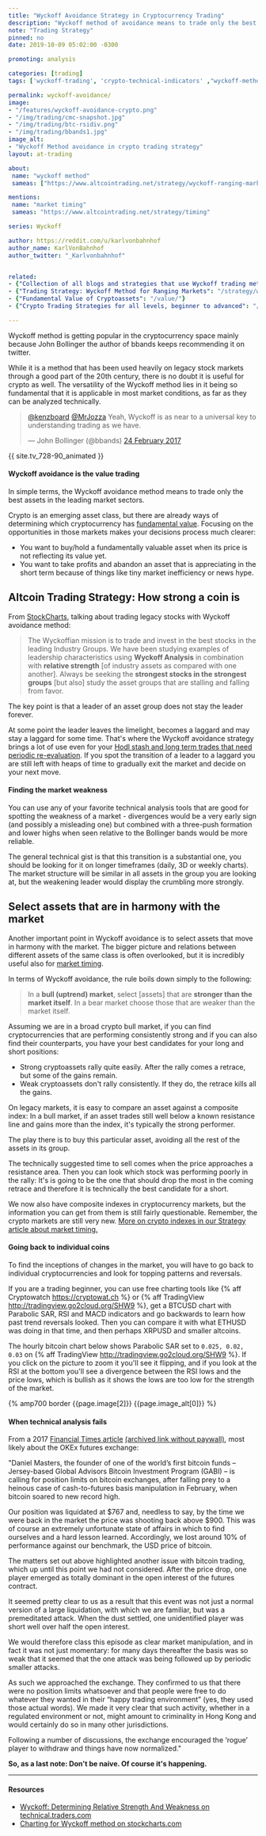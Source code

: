 ```yaml
---
title: "Wyckoff Avoidance Strategy in Cryptocurrency Trading"
description: "Wyckoff method of avoidance means to trade only the best stocks in the leading sectors. How to apply this motto when trading cryptocurrencies?"
note: "Trading Strategy"
pinned: no
date: 2019-10-09 05:02:00 -0300

promoting: analysis

categories: [trading]
tags: ['wyckoff-trading', 'crypto-technical-indicators' ,"wyckoff-method", "swing-trading", "trading-strategy"]

permalink: wyckoff-avoidance/
image:
- "/features/wyckoff-avoidance-crypto.png"
- "/img/trading/cmc-snapshot.jpg"
- "/img/trading/btc-rsidiv.png"
- "/img/trading/bbands1.jpg"
image_alt:
- "Wyckoff Method avoidance in crypto trading strategy"
layout: at-trading

about:
 name: "wyckoff method"
 sameas: ["https://www.altcointrading.net/strategy/wyckoff-ranging-markets"]

mentions:
 name: "market timing"
 sameas: "https://www.altcointrading.net/strategy/timing"

series: Wyckoff

author: https://reddit.com/u/karlvonbahnhof
author_name: KarlVonBahnhof
author_twitter: "_Karlvonbahnhof"


related:
- {"Collection of all blogs and strategies that use Wyckoff trading method": "/tag/wyckoff-trading/"}
- {"Trading Strategy: Wyckoff Method for Ranging Markets": "/strategy/wyckoff/"}
- {"Fundamental Value of Cryptoassets": "/value/"}
- {"Crypto Trading Strategies for all levels, beginner to advanced": "/strategy/"}

---
```


Wyckoff method is getting popular in the cryptocurrency space mainly because John Bollinger the author of bbands keeps recommending it on twitter.

While it is a method that has been used heavily on legacy stock markets through a good part of the 20th century, there is no doubt it is useful for crypto as well. The versatility of the Wyckoff method lies in it being so fundamental that it is applicable in most market conditions, as far as they can be analyzed technically.

<blockquote class="twitter-tweet" data-lang="en-gb"><p lang="en" dir="ltr"><a href="https://twitter.com/kenzboard">@kenzboard</a> <a href="https://twitter.com/MrJozza">@MrJozza</a> Yeah, Wyckoff is as near to a universal key to understanding trading as we have.</p>&mdash; John Bollinger (@bbands) <a href="https://twitter.com/bbands/status/835170564431962112">24 February 2017</a></blockquote>


{{ site.tv_728-90_animated }}


#### Wyckoff avoidance is the value trading

In simple terms, the Wyckoff avoidance method means to trade only the best assets in the leading market sectors.

Crypto is an emerging asset class, but there are already ways of determining which cryptocurrency has [fundamental value](/value/). Focusing on the opportunities in those markets makes your decisions process much clearer:

* You want to buy/hold a fundamentally valuable asset when its price is not reflecting its value yet.
* You want to take profits and abandon an asset that is appreciating in the short term because of things like tiny market inefficiency or news hype.

## Altcoin Trading Strategy: How strong a coin is

From [StockCharts](http://stockcharts.com/articles/wyckoff/2017/02/avoidance-strategy.html), talking about trading legacy stocks with Wyckoff avoidance method:

> The Wyckoffian mission is to trade and invest in the best stocks in the leading Industry Groups. We have been studying examples of leadership characteristics using **Wyckoff Analysis** in combination with **relative strength** [of industry assets as compared with one another]. Always be seeking the **strongest stocks in the strongest groups** [but also] study the asset groups that are stalling and falling from favor.

The key point is that a leader of an asset group does not stay the leader forever.

At some point the leader leaves the limelight, becomes a laggard and may stay a laggard for some time. That's where the Wyckoff avoidance strategy brings a lot of use even for your [Hodl stash and long term trades that need periodic re-evaluation](/strategy/crypto-investment). If you spot the transition of a leader to a laggard you are still left with heaps of time to gradually exit the market and decide on your next move.  

#### Finding the market weakness

You can use any of your favorite technical analysis tools that are good for spotting the weakness of a market - divergences would be a very early sign (and possibly a misleading one) but combined with a three-push formation and lower highs when seen relative to the Bollinger bands would be more reliable.

The general technical gist is that this transition is a substantial one, you should be looking for it on longer timeframes (daily, 3D or weekly charts). The market structure will be similar in all assets in the group you are looking at, but the weakening leader would display the crumbling more strongly.

## Select assets that are in harmony with the market

Another important point in Wyckoff avoidance is to select assets that move in harmony with the market. The bigger picture and relations between different assets of the same class is often overlooked, but it is incredibly useful also for [market timing](/strategy/timing).

In terms of Wyckoff avoidance, the rule boils down simply to the following:

> In a **bull (uptrend) market**, select [assets] that are **stronger than the market itself**. In a bear market choose those that are weaker than the market itself.

Assuming we are in a broad crypto bull market, if you can find cryptocurrencies that are performing consistently strong and if you can also find their counterparts, you have your best candidates for your long and short positions:

* Strong cryptoassets rally quite easily. After the rally comes a retrace, but some of the gains remain.
* Weak cryptoassets don't rally consistently. If they do, the retrace kills all the gains.

On legacy markets, it is easy to compare an asset against a composite index: In a bull market, if an asset trades still well below a known resistance line and gains more than the index, it's typically the strong performer.

The play there is to buy this particular asset, avoiding all the rest of the assets in its group.

The technically suggested time to sell comes when the price approaches a resistance area. Then you can look which stock was performing poorly in the rally: It's is going to be the one that should drop the most in the coming retrace and therefore it is technically the best candidate for a short.

We now also have composite indexes in cryptocurrency markets, but the information you can get from them is still fairly questionable. Remember, the crypto markets are still very new. [More on crypto indexes in our Strategy article about market timing.](/strategy/timing#using-the-crypto-indexes)

#### Going back to individual coins

To find the inceptions of changes in the market, you will have to go back to individual cryptocurrencies and look for topping patterns and reversals.

If you are a trading beginner, you can use free charting tools like {% aff Cryptowatch https://cryptowat.ch %} or {% aff TradingView http://tradingview.go2cloud.org/SHW9 %}, get a BTCUSD chart with Parabolic SAR, RSI and MACD indicators and go backwards to learn how past trend reversals looked. Then you can compare it with what ETHUSD was doing in that time, and then perhaps XRPUSD and smaller altcoins.

The hourly bitcoin chart below shows Parabolic SAR set to `0.025, 0.02, 0.03` on {% aff TradingView http://tradingview.go2cloud.org/SHW9 %}. If you click on the picture to zoom it you'll see it flipping, and if you look at the RSI at the bottom you'll see a divergence between the RSI lows and the price lows, which is bullish as it shows the lows are too low for the strength of the market.

{% amp700 border {{page.image[2]}} {{page.image_alt[0]}} %}

#### When technical analysis fails

From a 2017 [Financial Times article](https://ftalphaville.ft.com/2017/03/08/2185731/when-otc-markets-backfire-bitcoin-edition/) [(archived link without paywall)](http://archive.is/aQ7Om), most likely about the OKEx futures exchange:

"Daniel Masters, the founder of one of the world’s first bitcoin funds – Jersey-based Global Advisors Bitcoin Investment Program (GABI) – is calling for position limits on bitcoin exchanges, after falling prey to a heinous case of cash-to-futures basis manipulation in February, when bitcoin soared to new record high.

Our position was liquidated at $767 and, needless to say, by the time we were back in the market the price was shooting back above $900. This was of course an extremely unfortunate state of affairs in which to find ourselves and a hard lesson learned. Accordingly, we lost around 10% of performance against our benchmark, the USD price of bitcoin.

The matters set out above highlighted another issue with bitcoin trading, which up until this point we had not considered. After the price drop, one player emerged as totally dominant in the open interest of the futures contract.

It seemed pretty clear to us as a result that this event was not just a normal version of a large liquidation, with which we are familiar, but was a premeditated attack. When the dust settled, one unidentified player was short well over half the open interest.

We would therefore class this episode as clear market manipulation, and in fact it was not just momentary: for many days thereafter the basis was so weak that it seemed that the one attack was being followed up by periodic smaller attacks.

As such we approached the exchange. They confirmed to us that there were no position limits whatsoever and that people were free to do whatever they wanted in their “happy trading environment” (yes, they used those actual words). We made it very clear that such activity, whether in a regulated environment or not, might amount to criminality in Hong Kong and would certainly do so in many other jurisdictions.

Following a number of discussions, the exchange encouraged the ‘rogue’ player to withdraw and things have now normalized."

**So, as a last note: Don't be naive. Of course it's happening.**

________________________

#### Resources

* [Wyckoff: Determining Relative Strength And Weakness on technical.traders.com](http://technical.traders.com/tradersonline/display.asp?art=167)
* [Charting for Wyckoff method on stockcharts.com](https://stockcharts.com/articles/wyckoff/)
